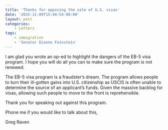 ```yaml
---
title: 'Thanks for opposing the sale of U.S. visas'
date: '2015-11-09T15:48:54-08:00'
layout: post
categories:
    - Letters
tags:
    - immigration
    - 'Senator Dianne Feinstein'
---
```


I am glad you wrote an op-ed to highlight the dangers of the EB-5 visa program. I hope you will do all you can to make sure the program is not renewed.

The EB-5 visa program is a fraudster’s dream. The program allows people to turn their ill-gotten gains into U.S. citizenship as USCIS is often unable to determine the source of an applicant’s funds. Given the massive backlog for visas, allowing such people to move to the front is reprehensible.

Thank you for speaking out against this program.

Phone me if you would like to talk about this,

Greg Raven